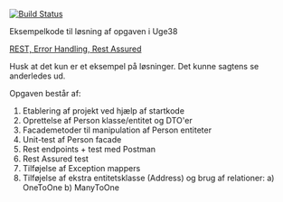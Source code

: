 [![Build Status](https://travis-ci.org/dat3startcode/rest-jpa-devops-startcode.svg?branch=master)](https://travis-ci.org/dat3startcode/rest-jpa-devops-startcode)

Eksempelkode til løsning af opgaven i Uge38

[REST, Error Handling, Rest Assured](https://docs.google.com/document/d/19km0ZoaAX0k_stnYOWfAZPd4wXbTGMWhme1xZopj-PA/edit?usp=sharing)

Husk at det kun er et eksempel på løsninger. Det kunne sagtens se anderledes ud.

Opgaven består af:

1) Etablering af projekt ved hjælp af startkode
2) Oprettelse af Person klasse/entitet og DTO'er
3) Facademetoder til manipulation af Person entiteter
4) Unit-test af Person facade
5) Rest endpoints + test med Postman
6) Rest Assured test
7) Tilføjelse af Exception mappers
8) Tilføjelse af ekstra entitetsklasse (Address) og brug af relationer:
a) OneToOne
b) ManyToOne

